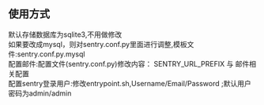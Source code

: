 使用方式
-------------
默认存储数据库为sqlite3,不用做修改 <br>
如果要改成mysql，则对sentry.conf.py里面进行调整,模板文件:sentry.conf.py.mysql <br>
配置邮件:配置文件(sentry.conf.py)修改内容： SENTRY_URL_PREFIX 与 邮件相关配置 <br>
配置sentry登录用户:修改entrypoint.sh,Username/Email/Password ;默认用户密码为admin/admin <br>
